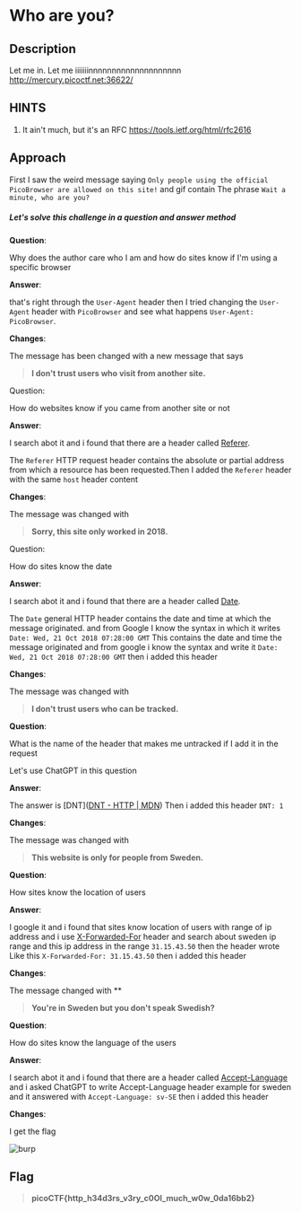 # Who are you?

## Description

Let me in. Let me iiiiiiinnnnnnnnnnnnnnnnnnnn http://mercury.picoctf.net:36622/

## HINTS

1. It ain't much, but it's an RFC https://tools.ietf.org/html/rfc2616

## Approach

First I saw the weird message saying `Only people using the official PicoBrowser are allowed on this site!` and gif contain The phrase `Wait a minute, who are you?` 

##### Let's solve this challenge in a question and answer method

**Question**:

Why does the author care who I am and how do sites know if I'm using a specific browser

**Answer**:

that's right through the `User-Agent` header then I tried changing the `User-Agent` header with `PicoBrowser` and see what happens `User-Agent: PicoBrowser`.

**Changes**:

The message has been changed with a new message that says 

> **I don't trust users who visit from another site.**

Question:

How do websites know if you came from another site or not 

**Answer**:

I search abot it and i found  that there are a header called [Referer](https://developer.mozilla.org/en-US/docs/Web/HTTP/Headers/Referer).

The `Referer` HTTP request header contains the absolute or partial address from which a resource has been requested.Then I added the `Referer` header with the same `host` header content

**Changes**:

The message was changed with 

> **Sorry, this site only worked in 2018.**

Question:

How do sites know the date 

**Answer**:

I search abot it and i found that there are a header called [Date](https://developer.mozilla.org/en-US/docs/Web/HTTP/Headers/Date).

The `Date` general HTTP header contains the date and time at which the message originated. and from Google I know the syntax in which it writes `Date: Wed, 21 Oct 2018 07:28:00 GMT` This contains the date and time the message originated and from google i know the syntax and write it  `Date: Wed, 21 Oct 2018 07:28:00 GMT` then i added this header 

**Changes**:

The message was changed with 

> **I don't trust users who can be tracked.**

**Question**:

What is the name of the header that makes me untracked if I add it in the request

Let's use ChatGPT in this question

**Answer**:

The answer is [DNT]([DNT - HTTP | MDN](https://developer.mozilla.org/en-US/docs/Web/HTTP/Headers/DNT)) Then i added this header `DNT: 1` 

**Changes**:

The message was changed with 

> **This website is only for people from Sweden.**

**Question**:

How sites know the location of users

**Answer**:

I google it and i found that sites know location of users with range of ip address and i use [X-Forwarded-For](https://developer.mozilla.org/en-US/docs/Web/HTTP/Headers/X-Forwarded-For) header and search about sweden ip range and this ip address in the range `31.15.43.50` then the header wrote Like this  `X-Forwarded-For: 31.15.43.50` then i added this header 

**Changes**:

The message changed with **

> **You're in Sweden but you don't speak Swedish?**

**Question**:

How do sites know the language of the users

**Answer**:

I search abot it and i found that there are a header called [Accept-Language](https://developer.mozilla.org/en-US/docs/Web/HTTP/Headers/Accept-Language) and i asked ChatGPT to write Accept-Language header example for sweden and it answered with `Accept-Language: sv-SE` then i added this header

**Changes**:

I get the flag

![burp](https://github.com/MohammedHawary/CTF-Challenges-Writeups/assets/94152045/f64da788-d2c7-4e4a-a0e9-9503637ba8ab)

## Flag

> **picoCTF{http_h34d3rs_v3ry_c0Ol_much_w0w_0da16bb2}**
